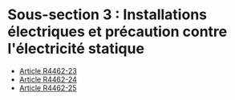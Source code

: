 # Sous-section 3 : Installations électriques et précaution contre l'électricité statique

* [Article R4462-23](./LEGIARTI000028140733.md)
* [Article R4462-24](./LEGIARTI000028140741.md)
* [Article R4462-25](./LEGIARTI000028140748.md)
